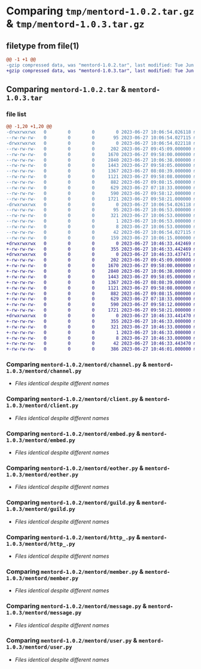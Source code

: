 # Comparing `tmp/mentord-1.0.2.tar.gz` & `tmp/mentord-1.0.3.tar.gz`

## filetype from file(1)

```diff
@@ -1 +1 @@
-gzip compressed data, was "mentord-1.0.2.tar", last modified: Tue Jun 27 10:06:54 2023, max compression
+gzip compressed data, was "mentord-1.0.3.tar", last modified: Tue Jun 27 10:46:33 2023, max compression
```

## Comparing `mentord-1.0.2.tar` & `mentord-1.0.3.tar`

### file list

```diff
@@ -1,20 +1,20 @@
-drwxrwxrwx   0        0        0        0 2023-06-27 10:06:54.026118 mentord-1.0.2/
--rw-rw-rw-   0        0        0       95 2023-06-27 10:06:54.027115 mentord-1.0.2/PKG-INFO
-drwxrwxrwx   0        0        0        0 2023-06-27 10:06:54.022118 mentord-1.0.2/mentord/
--rw-rw-rw-   0        0        0      202 2023-06-27 09:45:09.000000 mentord-1.0.2/mentord/__init__.py
--rw-rw-rw-   0        0        0     1670 2023-06-27 09:58:00.000000 mentord-1.0.2/mentord/channel.py
--rw-rw-rw-   0        0        0     2840 2023-06-27 10:06:38.000000 mentord-1.0.2/mentord/client.py
--rw-rw-rw-   0        0        0     1443 2023-06-27 09:58:05.000000 mentord-1.0.2/mentord/embed.py
--rw-rw-rw-   0        0        0     1367 2023-06-27 08:08:39.000000 mentord-1.0.2/mentord/eother.py
--rw-rw-rw-   0        0        0     1121 2023-06-27 09:58:08.000000 mentord-1.0.2/mentord/guild.py
--rw-rw-rw-   0        0        0      882 2023-06-27 09:08:15.000000 mentord-1.0.2/mentord/http_.py
--rw-rw-rw-   0        0        0      629 2023-06-27 07:18:33.000000 mentord-1.0.2/mentord/member.py
--rw-rw-rw-   0        0        0      590 2023-06-27 09:58:12.000000 mentord-1.0.2/mentord/message.py
--rw-rw-rw-   0        0        0     1721 2023-06-27 09:58:21.000000 mentord-1.0.2/mentord/user.py
-drwxrwxrwx   0        0        0        0 2023-06-27 10:06:54.026118 mentord-1.0.2/mentord.egg-info/
--rw-rw-rw-   0        0        0       95 2023-06-27 10:06:53.000000 mentord-1.0.2/mentord.egg-info/PKG-INFO
--rw-rw-rw-   0        0        0      321 2023-06-27 10:06:53.000000 mentord-1.0.2/mentord.egg-info/SOURCES.txt
--rw-rw-rw-   0        0        0        1 2023-06-27 10:06:53.000000 mentord-1.0.2/mentord.egg-info/dependency_links.txt
--rw-rw-rw-   0        0        0        8 2023-06-27 10:06:53.000000 mentord-1.0.2/mentord.egg-info/top_level.txt
--rw-rw-rw-   0        0        0       42 2023-06-27 10:06:54.027115 mentord-1.0.2/setup.cfg
--rw-rw-rw-   0        0        0      159 2023-06-27 10:06:15.000000 mentord-1.0.2/setup.py
+drwxrwxrwx   0        0        0        0 2023-06-27 10:46:33.442469 mentord-1.0.3/
+-rw-rw-rw-   0        0        0      355 2023-06-27 10:46:33.442469 mentord-1.0.3/PKG-INFO
+drwxrwxrwx   0        0        0        0 2023-06-27 10:46:33.437471 mentord-1.0.3/mentord/
+-rw-rw-rw-   0        0        0      202 2023-06-27 09:45:09.000000 mentord-1.0.3/mentord/__init__.py
+-rw-rw-rw-   0        0        0     1670 2023-06-27 09:58:00.000000 mentord-1.0.3/mentord/channel.py
+-rw-rw-rw-   0        0        0     2840 2023-06-27 10:06:38.000000 mentord-1.0.3/mentord/client.py
+-rw-rw-rw-   0        0        0     1443 2023-06-27 09:58:05.000000 mentord-1.0.3/mentord/embed.py
+-rw-rw-rw-   0        0        0     1367 2023-06-27 08:08:39.000000 mentord-1.0.3/mentord/eother.py
+-rw-rw-rw-   0        0        0     1121 2023-06-27 09:58:08.000000 mentord-1.0.3/mentord/guild.py
+-rw-rw-rw-   0        0        0      882 2023-06-27 09:08:15.000000 mentord-1.0.3/mentord/http_.py
+-rw-rw-rw-   0        0        0      629 2023-06-27 07:18:33.000000 mentord-1.0.3/mentord/member.py
+-rw-rw-rw-   0        0        0      590 2023-06-27 09:58:12.000000 mentord-1.0.3/mentord/message.py
+-rw-rw-rw-   0        0        0     1721 2023-06-27 09:58:21.000000 mentord-1.0.3/mentord/user.py
+drwxrwxrwx   0        0        0        0 2023-06-27 10:46:33.441470 mentord-1.0.3/mentord.egg-info/
+-rw-rw-rw-   0        0        0      355 2023-06-27 10:46:33.000000 mentord-1.0.3/mentord.egg-info/PKG-INFO
+-rw-rw-rw-   0        0        0      321 2023-06-27 10:46:33.000000 mentord-1.0.3/mentord.egg-info/SOURCES.txt
+-rw-rw-rw-   0        0        0        1 2023-06-27 10:46:33.000000 mentord-1.0.3/mentord.egg-info/dependency_links.txt
+-rw-rw-rw-   0        0        0        8 2023-06-27 10:46:33.000000 mentord-1.0.3/mentord.egg-info/top_level.txt
+-rw-rw-rw-   0        0        0       42 2023-06-27 10:46:33.443470 mentord-1.0.3/setup.cfg
+-rw-rw-rw-   0        0        0      386 2023-06-27 10:46:01.000000 mentord-1.0.3/setup.py
```

### Comparing `mentord-1.0.2/mentord/channel.py` & `mentord-1.0.3/mentord/channel.py`

 * *Files identical despite different names*

### Comparing `mentord-1.0.2/mentord/client.py` & `mentord-1.0.3/mentord/client.py`

 * *Files identical despite different names*

### Comparing `mentord-1.0.2/mentord/embed.py` & `mentord-1.0.3/mentord/embed.py`

 * *Files identical despite different names*

### Comparing `mentord-1.0.2/mentord/eother.py` & `mentord-1.0.3/mentord/eother.py`

 * *Files identical despite different names*

### Comparing `mentord-1.0.2/mentord/guild.py` & `mentord-1.0.3/mentord/guild.py`

 * *Files identical despite different names*

### Comparing `mentord-1.0.2/mentord/http_.py` & `mentord-1.0.3/mentord/http_.py`

 * *Files identical despite different names*

### Comparing `mentord-1.0.2/mentord/member.py` & `mentord-1.0.3/mentord/member.py`

 * *Files identical despite different names*

### Comparing `mentord-1.0.2/mentord/message.py` & `mentord-1.0.3/mentord/message.py`

 * *Files identical despite different names*

### Comparing `mentord-1.0.2/mentord/user.py` & `mentord-1.0.3/mentord/user.py`

 * *Files identical despite different names*

